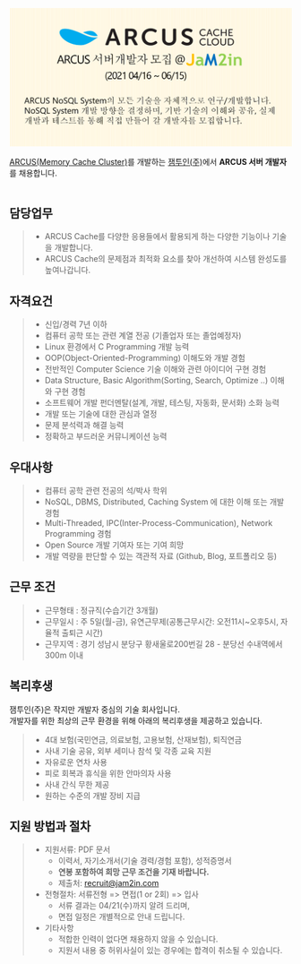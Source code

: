 <img src="images/jam2in_dev_arcus_server_job_image_20210416.png"></img>

[ARCUS(Memory Cache Cluster)](http://naver.github.io/arcus/)를 개발하는
[잼투인(주)](http://www.jam2in.com/)에서 **ARCUS 서버 개발자**를 채용합니다.
<br /> <br /> 

## 담당업무

> - ARCUS Cache를 다양한 응용들에서 활용되게 하는 다양한 기능이나 기술을 개발합니다.
> - ARCUS Cache의 문제점과 최적화 요소를 찾아 개선하여 시스템 완성도를 높여나갑니다.

## 자격요건

> - 신입/경력 7년 이하
> - 컴퓨터 공학 또는 관련 계열 전공 (기졸업자 또는 졸업예정자)
> - Linux 환경에서 C Programming 개발 능력
> - OOP(Object-Oriented-Programming) 이해도와 개발 경험
> - 전반적인 Computer Science 기술 이해와 관련 아이디어 구현 경험
> - Data Structure, Basic Algorithm(Sorting, Search, Optimize ..) 이해와 구현 경험
> - 소프트웨어 개발 펀더멘탈(설계, 개발, 테스팅, 자동화, 문서화) 소화 능력
> - 개발 또는 기술에 대한 관심과 열정
> - 문제 분석력과 해결 능력
> - 정확하고 부드러운 커뮤니케이션 능력

## 우대사항

> - 컴퓨터 공학 관련 전공의 석/박사 학위
> - NoSQL, DBMS, Distributed, Caching System 에 대한 이해 또는 개발 경험
> - Multi-Threaded, IPC(Inter-Process-Communication), Network Programming 경험
> - Open Source 개발 기여자 또는 기여 희망
> - 개발 역량을 판단할 수 있는 객관적 자료 (Github, Blog, 포트폴리오 등)

## 근무 조건

> - 근무형태 : 정규직(수습기간 3개월)
> - 근무일시 : 주 5일(월-금), 유연근무제(공통근무시간: 오전11시~오후5시, 자율적 출퇴근 시간)
> - 근무지역 : 경기 성남시 분당구 황새울로200번길 28 - 분당선 수내역에서 300m 이내

## 복리후생

잼투인(주)은 작지만 개발자 중심의 기술 회사입니다. <br />
개발자를 위한 최상의 근무 환경을 위해 아래의 복리후생을 제공하고 있습니다.

> - 4대 보험(국민연금, 의료보험, 고용보험, 산재보험), 퇴직연금
> - 사내 기술 공유, 외부 세미나 참석 및 각종 교육 지원
> - 자유로운 연차 사용
> - 피로 회복과 휴식을 위한 안마의자 사용
> - 사내 간식 무한 제공
> - 원하는 수준의 개발 장비 지급

## 지원 방법과 절차

> - 지원서류: PDF 문서
>    - 이력서, 자기소개서(기술 경력/경험 포함), 성적증명서
>    - **연봉 포함하여 희망 근무 조건을 기재 바랍니다.**
>    - 제출처: <recruit@jam2in.com>
> - 전형절차: 서류전형 => 면접(1 or 2회) => 입사
>    - 서류 결과는 04/21(수)까지 알려 드리며,
>    - 면접 일정은 개별적으로 안내 드립니다.
> - 기타사항
>    - 적합한 인력이 없다면 채용하지 않을 수 있습니다.
>    - 지원서 내용 중 허위사실이 있는 경우에는 합격이 취소될 수 있습니다.
